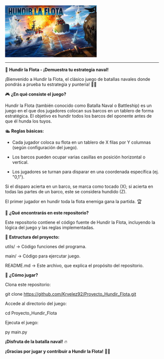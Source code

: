 ![Hundir la Flota](./hundir-la-flota-juego.jpg)

----------

🚢 **Hundir la Flota - ¡Demuestra tu estrategia naval!**

¡Bienvenido a Hundir la Flota, el clásico juego de batallas navales donde pondrás a prueba tu estrategia y puntería! 🎯⚓

🎮 **¿En qué consiste el juego?**

Hundir la Flota (también conocido como Batalla Naval o Battleship) es un juego en el que dos jugadores colocan sus barcos en un tablero de forma estratégica. El objetivo es hundir todos los barcos del oponente antes de que él hunda los tuyos.

🛳️ **Reglas básicas:**

- Cada jugador coloca su flota en un tablero de X filas por Y columnas (según configuración del juego).

- Los barcos pueden ocupar varias casillas en posición horizontal o vertical.

- Los jugadores se turnan para disparar en una coordenada específica (ej. "0,1").

Si el disparo acierta en un barco, se marca como tocado (X); si acierta en todas las partes de un barco, este se considera hundido (Z).

El primer jugador en hundir toda la flota enemiga gana la partida. 🏆

📂 **¿Qué encontrarás en este repositorio?**

Este repositorio contiene el código fuente de Hundir la Flota, incluyendo la lógica del juego y las reglas implementadas.

📜 **Estructura del proyecto:**

utils/ → Código funciones del programa.

main/ → Código para ejercutar juego.

README.md → Este archivo, que explica el propósito del repositorio.

🚀 **¿Cómo jugar?**

Clona este repositorio:

git clone https://github.com/Krvelez92/Proyecto_Hundir_Flota.git

Accede al directorio del juego:

cd Proyecto_Hundir_Flota

Ejecuta el juego:

py main.py

**¡Disfruta de la batalla naval!** 🔥

**¡Gracias por jugar y contribuir a Hundir la Flota!** 🚢🔥


